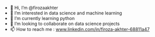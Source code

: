 - 👋 Hi, I’m @firozaakhter
- 👀 I’m interested in data science and machine learning
- 🌱 I’m currently learning python
- 💞️ I’m looking to collaborate on data science projects
- 📫 How to reach me : www.linkedin.com/in/firoza-akhter-68811a47

<!---
firozaakhter/firozaakhter is a ✨ special ✨ repository because its `README.md` (this file) appears on your GitHub profile.
You can click the Preview link to take a look at your changes.
--->
